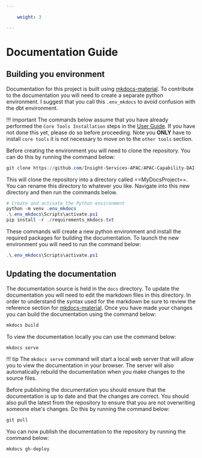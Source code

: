 ```yaml
---

    weight: 3

---
```

# Documentation Guide

## Building you environment 
Documentation for this project is built using [mkdocs-material](https://squidfunk.github.io/mkdocs-material/). To contribute to the documentation you will need to create a separate python environment. I suggest that you call this `.env_mkdocs` to avoid confusion with the dbt environment. 

!!! important 
    The commands below assume that you have already performed the `Core Tools Installation` steps in the [User Guide](../user_guide/index.md#core-tools-installation). If you have not done this yet, please do so before proceeding. Note you **ONLY** have to install `core tools` it is not necessary to move on to the `other tools` section. 


Before creating the environment you will need to clone the repository. You can do this by running the command below:

``` powershell title="clone the repository"
git clone https://github.com/Insight-Services-APAC/APAC-Capability-DAI-DbtFabricSparkNb.git MyDocsProject

```
This will clone the repository into a directory called ==MyDocsProject==. You can rename this directory to whatever you like. Navigate into this new directory and then run the commands below.

``` powershell title="Create and activate the Python environment"
# Create and activate the Python environment
python -m venv .env_mkdocs
.\.env_mkdocs\Scripts\activate.ps1
pip install -r ./requirements_mkdocs.txt

```

These commands will create a new python environment and install the required packages for building the documentation. To launch the new environment you will need to run the command below:

``` powershell title="Activate the Python environment"
.\.env_mkdocs\Scripts\activate.ps1
```

## Updating the documentation
The documentation source is held in the `docs` directory. To update the documentation you will need to edit the markdown files in this directory. In order to understand the syntax used for the markdown be sure to review the reference section for [mkdocs-material](https://squidfunk.github.io/mkdocs-material/reference/). Once you have made your changes you can build the documentation using the command below:

``` powershell title="Build the documentation"
mkdocs build
```

To view the documentation locally you can use the command below:

``` powershell title="View the documentation locally"
mkdocs serve
```

!!! tip
    The `mkdocs serve` command will start a local web server that will allow you to view the documentation in your browser. The server will also automatically rebuild the documentation when you make changes to the source files.


Before publishing the documentation you should ensure that the documentation is up to date and that the changes are correct. You should also pull the latest from the repository to ensure that you are not overwriting someone else's changes. Do this by running the command below:

``` powershell title="Pull the latest changes from the repository"
git pull
```

You can now publish the documentation to the repository by running the command below:

``` powershell title="Publish the documentation"
mkdocs gh-deploy
```
